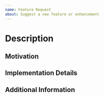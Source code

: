 ```yaml
---
name: Feature Request
about: Suggest a new feature or enhancement
---
```


# Description

<!-- A clear and concise description of the feature or enhancement -->

## Motivation

<!-- Explain why this feature or enhancement is needed -->

## Implementation Details

<!-- Describe the implementation details or proposed solution -->

## Additional Information

<!-- Add any other information or screenshots about the feature request here -->
